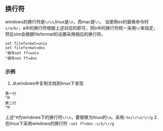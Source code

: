 
## 换行符
windows的换行符是`\r\n`,linux是`\n`，而mac是`\r`。
当使用ex的替换命令时`s/a/b/`，a中的换行符根据上述对应的即可，而b中的换行符统一采用`\r`来指定，然后vim会根据fileformat的设置采用相应的换行符。
```
set fileformat=unix
set fileformat=dos
"缩写set ff=unix
"缩写set ff=dos
```
### 示例
1. 从windows中复制文档到linux下发现
```
第一行
^M
第二行
^M
```
上述`^M`为windows下的换行符`\r\n`，要替换为linux的`\n`。采用`:%s/\r\n/\r/g`
2. 在linux下采用windows的换行符
`:set ff=dos`
`:s/$/\r/g`
